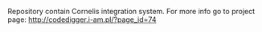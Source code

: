 Repository contain Cornelis integration system.
For more info go to project page: http://codedigger.i-am.pl/?page_id=74